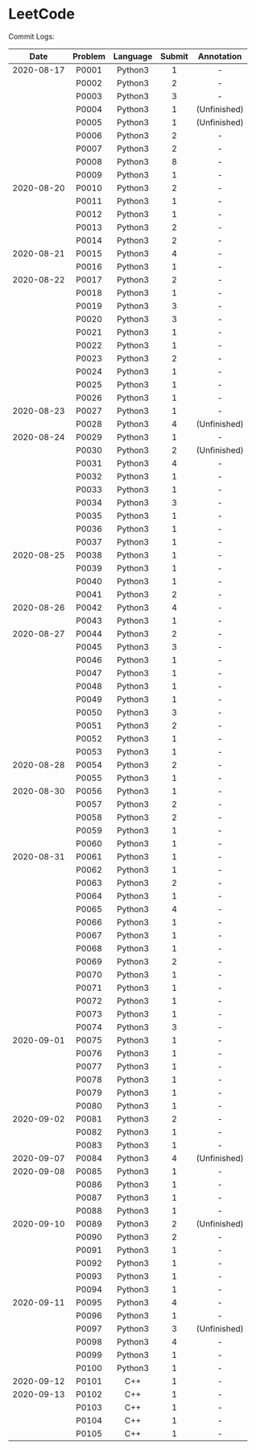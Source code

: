 # LeetCode

Commit Logs:
 
 
| Date | Problem | Language | Submit | Annotation |
| :---: | :---: | :---: | :---: | :---: |
| 2020-08-17 | P0001 | Python3 | 1 | - |
|            | P0002 | Python3 | 2 | - |
|            | P0003 | Python3 | 3 | - |
|            | P0004 | Python3 | 1 | (Unfinished) |
|            | P0005 | Python3 | 1 | (Unfinished) |
|            | P0006 | Python3 | 2 | - |
|            | P0007 | Python3 | 2 | - |
|            | P0008 | Python3 | 8 | - |
|            | P0009 | Python3 | 1 | - |
| 2020-08-20 | P0010 | Python3 | 2 | - |
|            | P0011 | Python3 | 1 | - |
|            | P0012 | Python3 | 1 | - |
|            | P0013 | Python3 | 2 | - |
|            | P0014 | Python3 | 2 | - |
| 2020-08-21 | P0015 | Python3 | 4 | - |
|            | P0016 | Python3 | 1 | - |
| 2020-08-22 | P0017 | Python3 | 2 | - |
|            | P0018 | Python3 | 1 | - |
|            | P0019 | Python3 | 3 | - |
|            | P0020 | Python3 | 3 | - |
|            | P0021 | Python3 | 1 | - |
|            | P0022 | Python3 | 1 | - |
|            | P0023 | Python3 | 2 | - |
|            | P0024 | Python3 | 1 | - |
|            | P0025 | Python3 | 1 | - |
|            | P0026 | Python3 | 1 | - |
| 2020-08-23 | P0027 | Python3 | 1 | - |
|            | P0028 | Python3 | 4 | (Unfinished) |
| 2020-08-24 | P0029 | Python3 | 1 | - |
|            | P0030 | Python3 | 2 | (Unfinished) |
|            | P0031 | Python3 | 4 | - |
|            | P0032 | Python3 | 1 | - |
|            | P0033 | Python3 | 1 | - |
|            | P0034 | Python3 | 3 | - |
|            | P0035 | Python3 | 1 | - |
|            | P0036 | Python3 | 1 | - |
|            | P0037 | Python3 | 1 | - |
| 2020-08-25 | P0038 | Python3 | 1 | - |
|            | P0039 | Python3 | 1 | - |
|            | P0040 | Python3 | 1 | - |
|            | P0041 | Python3 | 2 | - |
| 2020-08-26 | P0042 | Python3 | 4 | - |
|            | P0043 | Python3 | 1 | - |
| 2020-08-27 | P0044 | Python3 | 2 | - |
|            | P0045 | Python3 | 3 | - |
|            | P0046 | Python3 | 1 | - |
|            | P0047 | Python3 | 1 | - |
|            | P0048 | Python3 | 1 | - |
|            | P0049 | Python3 | 1 | - |
|            | P0050 | Python3 | 3 | - |
|            | P0051 | Python3 | 2 | - |
|            | P0052 | Python3 | 1 | - |
|            | P0053 | Python3 | 1 | - |
| 2020-08-28 | P0054 | Python3 | 2 | - |
|            | P0055 | Python3 | 1 | - |
| 2020-08-30 | P0056 | Python3 | 1 | - |
|            | P0057 | Python3 | 2 | - |
|            | P0058 | Python3 | 2 | - |
|            | P0059 | Python3 | 1 | - |
|            | P0060 | Python3 | 1 | - |
| 2020-08-31 | P0061 | Python3 | 1 | - |
|            | P0062 | Python3 | 1 | - |
|            | P0063 | Python3 | 2 | - |
|            | P0064 | Python3 | 1 | - |
|            | P0065 | Python3 | 4 | - |
|            | P0066 | Python3 | 1 | - |
|            | P0067 | Python3 | 1 | - |
|            | P0068 | Python3 | 1 | - |
|            | P0069 | Python3 | 2 | - |
|            | P0070 | Python3 | 1 | - |
|            | P0071 | Python3 | 1 | - |
|            | P0072 | Python3 | 1 | - |
|            | P0073 | Python3 | 1 | - |
|            | P0074 | Python3 | 3 | - |
| 2020-09-01 | P0075 | Python3 | 1 | - |
|            | P0076 | Python3 | 1 | - |
|            | P0077 | Python3 | 1 | - |
|            | P0078 | Python3 | 1 | - |
|            | P0079 | Python3 | 1 | - |
|            | P0080 | Python3 | 1 | - |
| 2020-09-02 | P0081 | Python3 | 2 | - |
|            | P0082 | Python3 | 1 | - |
|            | P0083 | Python3 | 1 | - |
| 2020-09-07 | P0084 | Python3 | 4 | (Unfinished) |
| 2020-09-08 | P0085 | Python3 | 1 | - |
|            | P0086 | Python3 | 1 | - |
|            | P0087 | Python3 | 1 | - |
|            | P0088 | Python3 | 1 | - |
| 2020-09-10 | P0089 | Python3 | 2 | (Unfinished) |
|            | P0090 | Python3 | 2 | - |
|            | P0091 | Python3 | 1 | - |
|            | P0092 | Python3 | 1 | - |
|            | P0093 | Python3 | 1 | - |
|            | P0094 | Python3 | 1 | - |
| 2020-09-11 | P0095 | Python3 | 4 | - |
|            | P0096 | Python3 | 1 | - |
|            | P0097 | Python3 | 3 | (Unfinished) |
|            | P0098 | Python3 | 4 | - |
|            | P0099 | Python3 | 1 | - |
|            | P0100 | Python3 | 1 | - |
| 2020-09-12 | P0101 | C++     | 1 | - |
| 2020-09-13 | P0102 | C++     | 1 | - |
|            | P0103 | C++     | 1 | - |
|            | P0104 | C++     | 1 | - |
|            | P0105 | C++     | 1 | - |
